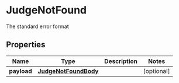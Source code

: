 

# JudgeNotFound

The standard error format
## Properties

Name | Type | Description | Notes
------------ | ------------- | ------------- | -------------
**payload** | [**JudgeNotFoundBody**](JudgeNotFoundBody.md) |  |  [optional]



